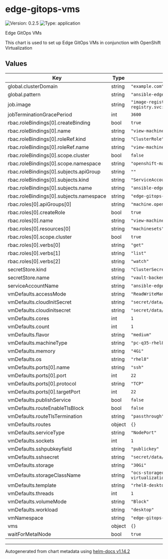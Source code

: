 # edge-gitops-vms

![Version: 0.2.5](https://img.shields.io/badge/Version-0.2.5-informational?style=flat-square) ![Type: application](https://img.shields.io/badge/Type-application-informational?style=flat-square)

Edge GitOps VMs

This chart is used to set up Edge GitOps VMs in conjunction with OpenShift Virtualization

## Values

| Key | Type | Default | Description |
|-----|------|---------|-------------|
| global.clusterDomain | string | `"example.com"` |  |
| global.pattern | string | `"ansible-edge-gitops"` |  |
| job.image | string | `"image-registry.openshift-image-registry.svc:5000/openshift/cli:latest"` |  |
| jobTerminationGracePeriod | int | `3600` |  |
| rbac.roleBindings[0].createBinding | bool | `true` |  |
| rbac.roleBindings[0].name | string | `"view-machine-api"` |  |
| rbac.roleBindings[0].roleRef.kind | string | `"ClusterRole"` |  |
| rbac.roleBindings[0].roleRef.name | string | `"view-machine-api"` |  |
| rbac.roleBindings[0].scope.cluster | bool | `false` |  |
| rbac.roleBindings[0].scope.namespace | string | `"openshift-machine-api"` |  |
| rbac.roleBindings[0].subjects.apiGroup | string | `""` |  |
| rbac.roleBindings[0].subjects.kind | string | `"ServiceAccount"` |  |
| rbac.roleBindings[0].subjects.name | string | `"ansible-edge-gitops-sa"` |  |
| rbac.roleBindings[0].subjects.namespace | string | `"edge-gitops-vms"` |  |
| rbac.roles[0].apiGroups[0] | string | `"machine.openshift.io"` |  |
| rbac.roles[0].createRole | bool | `true` |  |
| rbac.roles[0].name | string | `"view-machine-api"` |  |
| rbac.roles[0].resources[0] | string | `"machinesets"` |  |
| rbac.roles[0].scope.cluster | bool | `true` |  |
| rbac.roles[0].verbs[0] | string | `"get"` |  |
| rbac.roles[0].verbs[1] | string | `"list"` |  |
| rbac.roles[0].verbs[2] | string | `"watch"` |  |
| secretStore.kind | string | `"ClusterSecretStore"` |  |
| secretStore.name | string | `"vault-backend"` |  |
| serviceAccountName | string | `"ansible-edge-gitops-sa"` |  |
| vmDefaults.accessMode | string | `"ReadWriteMany"` |  |
| vmDefaults.cloudInitSecret | string | `"secret/data/hub/cloud-init"` |  |
| vmDefaults.cloudinitsecret | string | `"secret/data/hub/cloud-init"` |  |
| vmDefaults.cores | int | `1` |  |
| vmDefaults.count | int | `1` |  |
| vmDefaults.flavor | string | `"medium"` |  |
| vmDefaults.machineType | string | `"pc-q35-rhel8.4.0"` |  |
| vmDefaults.memory | string | `"4Gi"` |  |
| vmDefaults.os | string | `"rhel8"` |  |
| vmDefaults.ports[0].name | string | `"ssh"` |  |
| vmDefaults.ports[0].port | int | `22` |  |
| vmDefaults.ports[0].protocol | string | `"TCP"` |  |
| vmDefaults.ports[0].targetPort | int | `22` |  |
| vmDefaults.publishService | bool | `false` |  |
| vmDefaults.routeEnableTlsBlock | bool | `false` |  |
| vmDefaults.routeTlsTermination | string | `"passthrough"` |  |
| vmDefaults.routes | object | `{}` |  |
| vmDefaults.serviceType | string | `"NodePort"` |  |
| vmDefaults.sockets | int | `1` |  |
| vmDefaults.sshpubkeyfield | string | `"publickey"` |  |
| vmDefaults.sshsecret | string | `"secret/data/hub/vm-ssh"` |  |
| vmDefaults.storage | string | `"30Gi"` |  |
| vmDefaults.storageClassName | string | `"ocs-storagecluster-ceph-rbd-virtualization"` |  |
| vmDefaults.template | string | `"rhel8-desktop-medium"` |  |
| vmDefaults.threads | int | `1` |  |
| vmDefaults.volumeMode | string | `"Block"` |  |
| vmDefaults.workload | string | `"desktop"` |  |
| vmNamespace | string | `"edge-gitops-vms"` |  |
| vms | object | `{}` |  |
| waitForMetalNode | bool | `true` |  |

----------------------------------------------
Autogenerated from chart metadata using [helm-docs v1.14.2](https://github.com/norwoodj/helm-docs/releases/v1.14.2)
